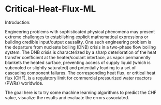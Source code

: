 # Critical-Heat-Flux-ML
Introduction:

Engineering problems with sophisticated physical phenomena may present extreme challenges to establishing explicit mathematical expressions or building credible input/output causality. One such engineering problem is the departure from nucleate boiling (DNB) crisis in a two-phase flow boiling system. The DNB crisis is characterized by a sharp deterioration of the heat transfer coefficient at the heater/coolant interface, as vapor permanently blankets the heated surface, preventing access of supply liquid (which is subcooled or slightly saturated) and potentially leading to a set of cascading component failures. The corresponding heat flux, or critical heat flux (CHF), is a regulatory limit for commercial pressurized water reactors (PWRs) worldwide. 

The goal here is to try some machine learning algorithms to predict the CHF value, visualize the results and evaluate the errors associated.


